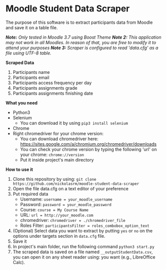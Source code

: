 # Moodle Student Data Scraper
The purpose of this software is to extract participants data from Moodle and save it on a table file.

_**Note:** Only tested in Moodle 3.7 using Boost Theme_
_**Note 2:** This application may not work in all Moodles. In reason of that, you are free to modify it to attend your purposes_
_**Note 3:** Scraper is configured to read 'data.cfg' as a file using UTF-8 table._

**Scraped Data**
1. Participants name
2. Participants email
3. Participants access frequency per day
4. Participants assignments grade
5. Participants assignments finishing date

**What you need**
* Python3
* Selenium
   * You can download it by using `pip3 install selenium`
* Chrome
* Right chromedriver for your chrome version:
   * You can download chromedriver here: https://sites.google.com/a/chromium.org/chromedriver/downloads 
   * You can check your chrome version by typing the following 'url' on your chrome: `chrome://version`
   * Put it inside project's main directory

**How to use it**
1. Clone this repository by using: `git clone https://github.com/nickolasrm/moodle-student-data-scraper`
2. Open the file data.cfg on a text editor of your preference
3. Put required data
   * Username: `username = your_moodle_username`
   * Password: `password = your_moodle_password`
   * Course: `course = My Course Name`
   * URL: `url = http://your_moodle.com`
   * chromedriver: `chromedriver = ./chromedriver_file`
   * Roles Filter: `participantsFilter = roles_combobox_option_text`
4. (Optional) Select data you want to extract by putting `yes` or `no` on the options under targets section in `data.cfg` file.
5. Save it
6. In project's main folder, run the following command `python3 start.py`
7. The scraped data is saved on a file named `__outputStudentData.csv`, you can open it on any sheet reader using:  you want (e.g., LibreOffice Calc).
